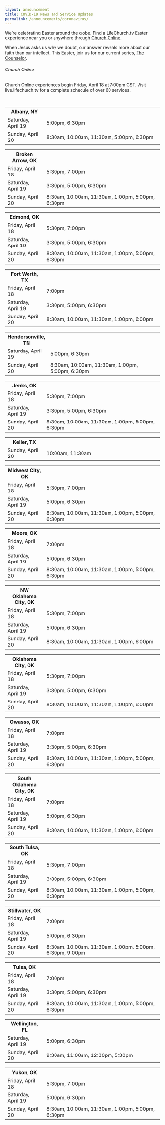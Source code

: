 ```yaml
---
layout: announcement
title: COVID-19 News and Service Updates
permalink: /announcements/coronavirus/
---
```


We’re celebrating Easter around the globe. Find a LifeChurch.tv Easter experience near you or anywhere through [Church Online](//live.lifechurch.tv).

When Jesus asks us why we doubt, our answer reveals more about our faith than our intellect. This Easter, join us for our current series, [The Counselor](/watch/the-counselor/).

<div class="panel">
<h6>Church Online</h6>
<p class="detail">Church Online experiences begin Friday, April 18 at 7:00pm CST. Visit live.lifechurch.tv for a complete schedule of over 60 services.</p>
</div>
<br />

<table class="expand">
<tr>
<th width="25%" class="text-left">Albany, NY</th>
</tr>
<tr>
<td>Saturday, April 19</td>
<td>5:00pm, 6:30pm</td>
</tr>
<tr>
<td>Sunday, April 20</td>
<td>8:30am, 10:00am, 11:30am, 5:00pm, 6:30pm</td>
</tr>
</table>

<table class="expand">
<tr>
<th width="25%" class="text-left">Broken Arrow, OK</th>
</tr>
<tr>
<td>Friday, April 18</td>
<td>5:30pm, 7:00pm</td>
</tr>
<td>Saturday, April 19</td>
<td>3:30pm, 5:00pm, 6:30pm</td>
</tr>
<tr>
<td>Sunday, April 20</td>
<td>8:30am, 10:00am, 11:30am, 1:00pm, 5:00pm, 6:30pm</td>
</tr>
</table>

<table class="expand">
<tr>
<th width="25%" class="text-left">Edmond, OK</th>
</tr>
<tr>
<td>Friday, April 18</td>
<td>5:30pm, 7:00pm</td>
</tr>
<tr>
<td>Saturday, April 19</td>
<td>3:30pm, 5:00pm, 6:30pm</td>
</tr>
<tr>
<td>Sunday, April 20</td>
<td>8:30am, 10:00am, 11:30am, 1:00pm, 5:00pm, 6:30pm</td>
</tr>
</table>

<table class="expand">
<tr>
<th width="25%" class="text-left">Fort Worth, TX</th>
</tr>
<tr>
<td>Friday, April 18</td>
<td>7:00pm</td>
</tr>
<td>Saturday, April 19</td>
<td>3:30pm, 5:00pm, 6:30pm</td>
</tr>
<tr>
<td>Sunday, April 20</td>
<td>8:30am, 10:00am, 11:30am, 1:00pm, 6:00pm</td>
</tr>
</table>

<table class="expand">
<tr>
<th width="25%" class="text-left">Hendersonville, TN</th>
</tr>
<td>Saturday, April 19</td>
<td>5:00pm, 6:30pm</td>
</tr>
<tr>
<td>Sunday, April 20</td>
<td>8:30am, 10:00am, 11:30am, 1:00pm, 5:00pm, 6:30pm</td>
</tr>
</table>

<table class="expand">
<tr>
<th width="25%" class="text-left">Jenks, OK</th>
</tr>
<tr>
<td>Friday, April 18</td>
<td>5:30pm, 7:00pm</td>
</tr>
<tr>
<td>Saturday, April 19</td>
<td>3:30pm, 5:00pm, 6:30pm</td>
</tr>
<tr>
<td>Sunday, April 20</td>
<td>8:30am, 10:00am, 11:30am, 1:00pm, 5:00pm, 6:30pm</td>
</tr>
</table>

<table class="expand">
<tr>
<th width="25%" class="text-left">Keller, TX</th>
</tr>
<tr>
<td>Sunday, April 20</td>
<td>10:00am, 11:30am</td>
</th>
</table>

<table class="expand">
<tr>
<th width="25%" class="text-left">Midwest City, OK</th>
</tr>
<tr>
<td>Friday, April 18</td>
<td>5:30pm, 7:00pm</td>
</tr>
<tr>
<td>Saturday, April 19</td>
<td>5:00pm, 6:30pm</td>
</tr>
<tr>
<td>Sunday, April 20</td>
<td>8:30am, 10:00am, 11:30am, 1:00pm, 5:00pm, 6:30pm</td>
</tr>
</table>

<table class="expand">
<tr>
<th width="25%" class="text-left">Moore, OK</th>
</tr>
<tr>
<td>Friday, April 18</td>
<td>7:00pm</td>
</tr>
<tr>
<td>Saturday, April 19</td>
<td>5:00pm, 6:30pm</td>
</tr>
<tr>
<td>Sunday, April 20</td>
<td>8:30am, 10:00am, 11:30am, 1:00pm, 5:00pm, 6:30pm</td>
</tr>
</table>

<table class="expand">
<tr>
<th width="25%" class="text-left">NW Oklahoma City, OK</th>
</tr>
<tr>
<td>Friday, April 18</td>
<td>5:30pm, 7:00pm</td>
</tr>
<tr>
<td>Saturday, April 19</td>
<td>5:00pm, 6:30pm</td>
</tr>
<tr>
<td>Sunday, April 20</td>
<td>8:30am, 10:00am, 11:30am, 1:00pm, 6:00pm</td>
</tr>
</table>

<table class="expand">
<tr>
<th width="25%" class="text-left">Oklahoma City, OK</th>
</tr>
<tr>
<td>Friday, April 18</td>
<td>5:30pm, 7:00pm</td>
</tr>
<tr>
<td>Saturday, April 19</td>
<td>3:30pm, 5:00pm, 6:30pm</td>
</tr>
<tr>
<td>Sunday, April 20</td>
<td>8:30am, 10:00am, 11:30am, 1:00pm, 6:00pm</td>
</tr>
</table>

<table class="expand">
<tr>
<th width="25%" class="text-left">Owasso, OK</th>
</tr>
<tr>
<td>Friday, April 18</td>
<td>7:00pm</td>
</tr>
<tr>
<td>Saturday, April 19</td>
<td>3:30pm, 5:00pm, 6:30pm</td>
</tr>
<tr>
<td>Sunday, April 20</td>
<td>8:30am, 10:00am, 11:30am, 1:00pm, 5:00pm, 6:30pm</td>
</tr>
</table>

<table class="expand">
<tr>
<th width="25%" class="text-left">South Oklahoma City, OK</th>
</tr>
<tr>
<td>Friday, April 18</td>
<td>7:00pm</td>
</tr>
<tr>
<td>Saturday, April 19</td>
<td>5:00pm, 6:30pm</td>
</tr>
<tr>
<td>Sunday, April 20</td>
<td>8:30am, 10:00am, 11:30am, 1:00pm, 6:00pm</td>
</tr>
</table>

<table class="expand">
<tr>
<th width="25%" class="text-left">South Tulsa, OK</th>
</tr>
<tr>
<td>Friday, April 18</td>
<td>5:30pm, 7:00pm</td>
</tr>
<tr>
<td>Saturday, April 19</td>
<td>3:30pm, 5:00pm, 6:30pm</td>
</tr>
<tr>
<td>Sunday, April 20</td>
<td>8:30am, 10:00am, 11:30am, 1:00pm, 5:00pm, 6:30pm</td>
</tr>
</table>


<table class="expand">
<tr>
<th width="25%" class="text-left">Stillwater, OK</th>
</tr>
<tr>
<td>Friday, April 18</td>
<td>7:00pm</td>
</tr>
<tr>
<td>Saturday, April 19</td>
<td>5:00pm, 6:30pm</td>
</tr>
<tr>
<td>Sunday, April 20</td>
<td>8:30am, 10:00am, 11:30am, 1:00pm, 5:00pm, 6:30pm, 9:00pm</td>
</tr>
</table>

<table class="expand">
<tr>
<th width="25%" class="text-left">Tulsa, OK</th>
</tr>
<tr>
<td>Friday, April 18</td>
<td>7:00pm</td>
</tr>
<tr>
<td>Saturday, April 19</td>
<td>3:30pm, 5:00pm, 6:30pm</td>
</tr>
<tr>
<td>Sunday, April 20</td>
<td>8:30am, 10:00am, 11:30am, 1:00pm, 5:00pm, 6:30pm</td>
</tr>
</table>

<table class="expand">
<tr>
<th width="25%" class="text-left">Wellington, FL</th>
</tr>
<tr>
<td>Saturday, April 19</td>
<td>5:00pm, 6:30pm</td>
</tr>
<tr>
<td>Sunday, April 20</td>
<td>9:30am, 11:00am, 12:30pm, 5:30pm</td>
</tr>
</table>

<table class="expand">
<tr>
<th width="25%" class="text-left">Yukon, OK</th>
</tr>
<tr>
<td>Friday, April 18</td>
<td>5:30pm, 7:00pm</td>
</tr>
<tr>
<td>Saturday, April 19</td>
<td>5:00pm, 6:30pm</td>
</tr>
<tr>
<td>Sunday, April 20</td>
<td>8:30am, 10:00am, 11:30am, 1:00pm, 5:00pm, 6:30pm</td>
</tr>
</table>
